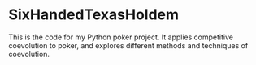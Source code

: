 # SixHandedTexasHoldem

This is the code for my Python poker project. It applies competitive coevolution to poker, and explores different methods and techniques of coevolution.
